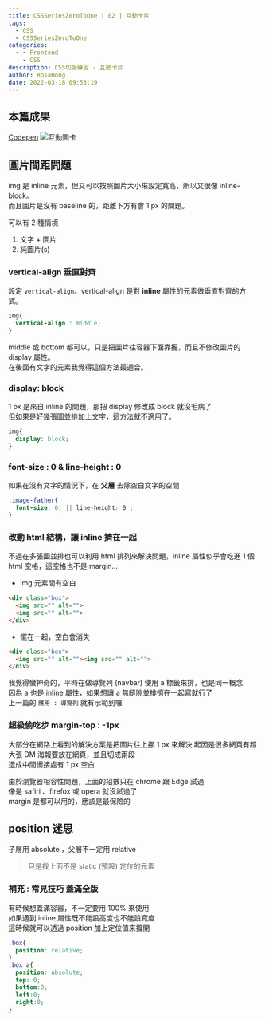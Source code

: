```yaml
---
title: CSSSeriesZeroToOne | 02 | 互動卡片
tags:
  - CSS
  - CSSSeriesZeroToOne
categories:
  - - Frontend
    - CSS
description: CSS切版練習 - 互動卡片
author: RosaHong
date: 2022-03-18 09:53:19
---
```



## 本篇成果
[Codepen](https://codepen.io/shan473/pen/LYOdJjV)
![互動圖卡](https://dsm01pap006files.storage.live.com/y4mBJbcOCZ4CF8WqJt5NbdIirs1thioqss6qbUqW3ReiXiJK9hPjNOthclckHXTZPXb1Y7DFw_kR-UQQmMYqzIWBfGLog7LogLdEVu4TEuI-iaz_91LgvrZteMyvlcB3mxOq4RxeHRiFqrz0JlQOD0O3tLstdIvdeXoDZD7l2saSLi84O8Vhu92m_J2Fd4O1rgh?width=1024&height=585&cropmode=none)


## 圖片間距問題 
img 是 inline 元素，但又可以按照圖片大小來設定寬高，所以又很像 inline-block。  
而且圖片是沒有 baseline 的，距離下方有會 1 px 的問題。   

可以有 2 種情境
1. 文字 + 圖片
2. 純圖片(s)

### vertical-align 垂直對齊
設定 `vertical-align`。vertical-align 是對 **inline** 屬性的元素做垂直對齊的方式。  
```css
img{
  vertical-align : middle;
}
```
middle 或 bottom 都可以，只是把圖片往容器下面靠攏，而且不修改圖片的 display 屬性。  
在後面有文字的元素我覺得這個方法最適合。  

### display: block 
1 px 是來自 inline 的問題，那把 display 修改成 block 就沒毛病了   
但如果是好幾張圖並排加上文字，這方法就不適用了。  
```css
img{
  display: block;
}
```

### font-size : 0 & line-height : 0
如果在沒有文字的情況下，在 **父層** 去除空白文字的空間  
```css
.image-father{
  font-size: 0; || line-height: 0 ;
}
```
### 改動 html 結構，讓 inline 擠在一起  
不過在多張圖並排也可以利用 html 排列來解決問題，inline 屬性似乎會吃進 1 個 html 空格，這空格也不是 margin...  
- img 元素間有空白
```html
<div class="box">
  <img src="" alt="">
  <img src="" alt="">
</div>
```
- 擺在一起，空白會消失
```html
<div class="box">
  <img src="" alt=""><img src="" alt="">
</div>
```
我覺得蠻神奇的，平時在做導覽列 (navbar) 使用 a 標籤來排，也是同一概念  
因為 a 也是 inline 屬性，如果想讓 a 無縫隙並排擠在一起寫就行了  
上一篇的 `應用 : 導覽列` 就有示範到囉  

### 超級偷吃步 margin-top : -1px
大部分在網路上看到的解決方案是把圖片往上挪 1 px 來解決
起因是很多網頁有超大張 DM 海報要放在網頁，並且切成兩段  
造成中間銜接處有 1 px 空白   

由於瀏覽器相容性問題，上面的招數只在 chrome 跟 Edge 試過  
像是 safiri 、firefox 或 opera 就沒試過了  
margin 是都可以用的，應該是最保險的    


## position 迷思
子層用 absolute ，父層不一定用 relative
> 只是找上面不是 static (預設) 定位的元素  


### 補充 : 常見技巧 蓋滿全版 
有時候想蓋滿容器，不一定要用 100% 來使用  
如果遇到 inline 屬性既不能設高度也不能設寬度  
這時候就可以透過 position 加上定位值來撐開  
```css
.box{
  position: relative;
}
.box a{
  position: absolute;
  top: 0;
  bottom:0;
  left:0;
  right:0;
}
```